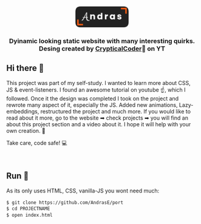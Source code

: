 <br>
<p align="center">
  <a href="https://andrasegyed.netlify.app/" target="_blank" rel="noopener noreferrer">
  <img src="https://github.com/AndrasE/raw-readme/blob/main/port-readme-img.png?raw=true">
  </a>
</p>

<h3 align="center">
Dyinamic looking static website with many interesting quirks. 
<br>
Desing created by <a href="https://www.youtube.com/@CrypticalCoder" target="_blank" rel="noopener noreferrer">CrypticalCoder</a>💯 on YT
</h3>

## Hi there 👋

This project was part of my self-study. I wanted to learn more about CSS, JS & event-listeners. I found an awesome tutorial on youtube ☝, which I followed. Once it the design was completed I took on the project and rewrote many aspect of it, especially the JS. Added new animations, Lazy-embeddings, restructured the project and much more. If you would like to read about it more, go to the website ➡ check projects ➡ you will find an about this project section and a video about it. I hope it will help with your own creation. 👾

Take care, code safe! 💻

<br>

## Run 🚀
As its only uses HTML, CSS, vanilla-JS you wont need much:

```sh
$ git clone https://github.com/AndrasE/port
$ cd PROJECTNAME
$ open index.html
```
